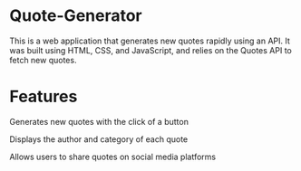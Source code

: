 # Quote-Generator

 This is a web application that generates new quotes rapidly using an API. It was built using HTML, CSS, and JavaScript, and relies on the Quotes API to fetch new quotes.

# Features


Generates new quotes with the click of a button
	
	
Displays the author and category of each quote


Allows users to share quotes on social media platforms
